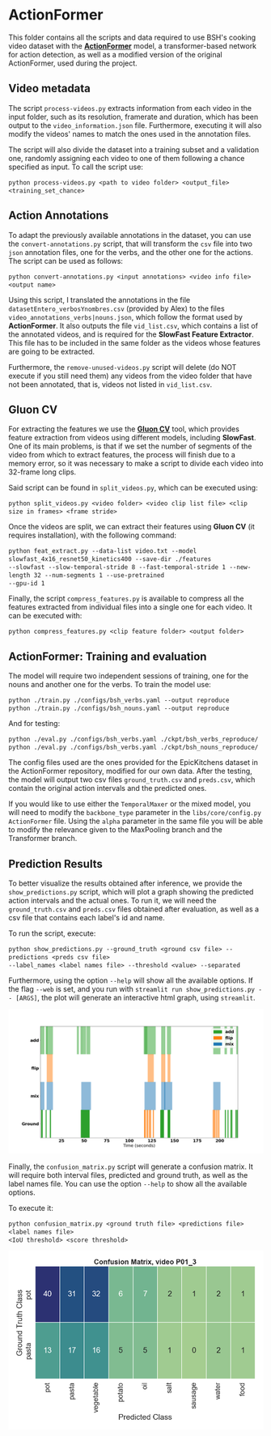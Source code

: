 # ActionFormer

This folder contains all the scripts and data required to use BSH's cooking video dataset with the 
[**ActionFormer**](https://github.com/happyharrycn/actionformer_release) model, a transformer-based network for action
detection, as well as a modified version of the original ActionFormer, used during the project.

## Video metadata
The script `process-videos.py` extracts information from each video in the input folder, such as its resolution, 
framerate and duration, which has been output to the `video_information.json` file. Furthermore, executing it will
also modify the videos' names to match the ones used in the annotation files. 

The script will also divide the dataset into a training subset and a validation one, randomly assigning each video to 
one of them following a chance specified as input. To call the script use:

    python process-videos.py <path to video folder> <output_file> <training_set_chance>

## Action Annotations
To adapt the previously available annotations in the dataset, you can use the `convert-annotations.py` script, that will
transform the `csv` file into two `json` annotation files, one for the verbs, and the other one for the actions.
The script can be used as follows:

    python convert-annotations.py <input annotations> <video info file> <output name>

Using this script, I translated the annotations in the file `datasetEntero_verbosYnombres.csv` (provided by Alex) to 
the files `video_annotations_verbs|nouns.json`, which follow the format used by **ActionFormer**. It also outputs the
file `vid_list.csv`, which contains a list of the annotated videos, and is required for the 
**SlowFast Feature Extractor**. This file has to be included in the same folder as the videos whose features are going
to be extracted.

Furthermore, the `remove-unused-videos.py` script will delete (do NOT execute if you still need them) any videos from 
the video folder that have not been annotated, that is, videos not listed in `vid_list.csv`.


## Gluon CV
For extracting the features we use the [**Gluon CV**](https://cv.gluon.ai/) tool, 
which provides feature extraction from videos using different models, including **SlowFast**. One of its main problems, 
is that if we set the number of segments of the video from which to extract features, the process will finish due
to a memory error, so it was necessary to make a script to divide each video into 32-frame long clips.

Said script can be found in `split_videos.py`, which can be executed using:

    python split_videos.py <video folder> <video clip list file> <clip size in frames> <frame stride>

Once the videos are split, we can extract their features using **Gluon CV** (it requires installation), 
with the following command:

    python feat_extract.py --data-list video.txt --model slowfast_4x16_resnet50_kinetics400 --save-dir ./features 
    --slowfast --slow-temporal-stride 8 --fast-temporal-stride 1 --new-length 32 --num-segments 1 --use-pretrained
    --gpu-id 1

Finally, the script `compress_features.py` is available to compress all the features extracted from individual files 
into a single one for each video. It can be executed with:

    python compress_features.py <clip feature folder> <output folder>

## ActionFormer: Training and evaluation

The model will require two independent sessions of training, one for the nouns and another one for the verbs. To train
the model use:

    python ./train.py ./configs/bsh_verbs.yaml --output reproduce
    python ./train.py ./configs/bsh_nouns.yaml --output reproduce

And for testing:

    python ./eval.py ./configs/bsh_verbs.yaml ./ckpt/bsh_verbs_reproduce/
    python ./eval.py ./configs/bsh_verbs.yaml ./ckpt/bsh_nouns_reproduce/

The config files used are the ones provided for the EpicKitchens dataset in the ActionFormer repository, modified for
our own data. After the testing, the model will output two csv files `ground_truth.csv` and `preds.csv`, which contain
the original action intervals and the predicted ones.

If you would like to use either the `TemporalMaxer` or the mixed model, you will need to modify the `backbone_type` 
parameter in the `libs/core/config.py` `ActionFormer` file. Using the `alpha` parameter in the same file you will be able to modify
the relevance given to the MaxPooling branch and the Transformer branch.

## Prediction Results
To better visualize the results obtained after inference, we provide the `show_predictions.py` script, which will plot a
graph showing the predicted action intervals and the actual ones. To run it, we will need the `ground_truth.csv` and 
`preds.csv` files obtained after evaluation, as well as a csv file that contains each label's id and name. 

To run the script, execute:
    
    python show_predictions.py --ground_truth <ground csv file> --predictions <preds csv file> 
    --label_names <label names file> --threshold <value> --separated

Furthermore, using the option `--help` will show all the available options. If the flag `--web` is set, and you run with 
`streamlit run show_predictions.py -- [ARGS]`, the plot will generate an interactive html graph, using `streamlit`.

![](./example_plot.png)

Finally, the `confusion_matrix.py` script will generate a confusion matrix. It will require both interval files, 
predicted and ground truth, as well as the label names file. You can use the option `--help` to show all the available
options.

To execute it:
    
    python confusion_matrix.py <ground truth file> <predictions file> <label names file>
    <IoU threshold> <score threshold>

![](./example_confusion_matrix.png)
